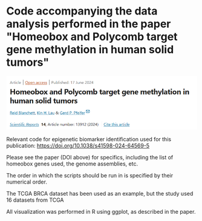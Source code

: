 # Code accompanying the data analysis performed in the paper "Homeobox and Polycomb target gene methylation in human solid tumors"

![Scientific Reports Paper](images/Homeobox_paper.png)

Relevant code for epigenetic biomarker identification used for this publication: https://doi.org/10.1038/s41598-024-64569-5

Please see the paper (DOI above) for specifics, including the list of homeobox genes used, the genome assemblies, etc. 

The order in which the scripts should be run in is specified by their numerical order. 

The TCGA BRCA dataset has been used as an example, but the study used 16 datasets from TCGA

All visualization was performed in R using ggplot, as described in the paper. 

